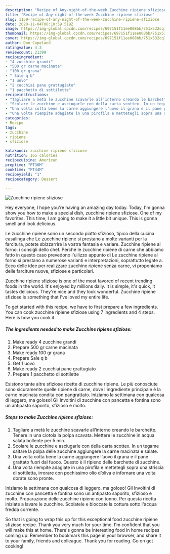 ```yaml
---
description: "Recipe of Any-night-of-the-week Zucchine ripiene sfiziose"
title: "Recipe of Any-night-of-the-week Zucchine ripiene sfiziose"
slug: 1159-recipe-of-any-night-of-the-week-zucchine-ripiene-sfiziose
date: 2020-11-04T06:10:59.519Z
image: https://img-global.cpcdn.com/recipes/697151f11ee008bb/751x532cq70/zucchine-ripiene-sfiziose-recipe-main-photo.jpg
thumbnail: https://img-global.cpcdn.com/recipes/697151f11ee008bb/751x532cq70/zucchine-ripiene-sfiziose-recipe-main-photo.jpg
cover: https://img-global.cpcdn.com/recipes/697151f11ee008bb/751x532cq70/zucchine-ripiene-sfiziose-recipe-main-photo.jpg
author: Don Copeland
ratingvalue: 4.3
reviewcount: 21399
recipeingredient:
- "4 zucchine grandi"
- "500 gr carne macinata"
- "100 gr grana"
- " Sale q b"
- "1 uovo"
- "2 cucchiai pane grattugiato"
- "1 pacchetto di sottilette"
recipeinstructions:
- "Tagliare a metà le zucchine scavarle all’interno creando le barchette. Tenere in una ciotola la polpa scavata. Mettere le zucchine in acqua salata bollente per 5 min."
- "Scolare le zucchine e asciugarle con della carta scottex. In un tegame saltare la polpa delle zucchine aggiungere la carne macinata e salate."
- "Una volta cotta bene la carne aggiungere l’uovo il grana e il pane grattato fuori dal fuoco. Questo è il ripieno delle barchette di zucchine."
- "Una volta riempite adagiate in una pirofila e mettetegli sopra una striscia di sottiletta, irrorare con pochissimo olio d’oliva e infornare una volta dorate sono pronte."
categories:
- Recipe
tags:
- zucchine
- ripiene
- sfiziose

katakunci: zucchine ripiene sfiziose 
nutrition: 165 calories
recipecuisine: American
preptime: "PT30M"
cooktime: "PT44M"
recipeyield: "1"
recipecategory: Dessert

---
```



![Zucchine ripiene sfiziose](https://img-global.cpcdn.com/recipes/697151f11ee008bb/751x532cq70/zucchine-ripiene-sfiziose-recipe-main-photo.jpg)

Hey everyone, I hope you're having an amazing day today. Today, I'm gonna show you how to make a special dish, zucchine ripiene sfiziose. One of my favorites. This time, I am going to make it a little bit unique. This is gonna smell and look delicious.

Le zucchine ripiene sono un secondo piatto sfizioso, tipico della cucina casalinga che Le zucchine ripiene si prestano a molte varianti per la farcitura, potete sbizzarrire la vostra fantasia e variare. Zucchine ripiene al forno: i consigli dello chef. Perché le zucchine ripiene di carne che abbiamo fatto in questo caso prevedono l&#39;uilizzo appunto di Le zucchine ripiene al forno si prestano a numerose varianti e interpretazioni, soprattutto legate a. Ecco delle idee per realizzare zucchine ripiene senza carne, vi proponiamo delle farciture nuove, sfiziose e particolari.

Zucchine ripiene sfiziose is one of the most favored of recent trending foods in the world. It's enjoyed by millions daily. It is simple, it's quick, it tastes delicious. They're nice and they look wonderful. Zucchine ripiene sfiziose is something that I've loved my entire life.


To get started with this recipe, we have to first prepare a few ingredients. You can cook zucchine ripiene sfiziose using 7 ingredients and 4 steps. Here is how you cook it.

<!--inarticleads1-->

##### The ingredients needed to make Zucchine ripiene sfiziose:

1. Make ready 4 zucchine grandi
1. Prepare 500 gr carne macinata
1. Make ready 100 gr grana
1. Prepare  Sale q b
1. Get 1 uovo
1. Make ready 2 cucchiai pane grattugiato
1. Prepare 1 pacchetto di sottilette


Esistono tante altre sfiziose ricette di zucchine ripiene. Le più conosciute sono sicuramente quelle ripiene di carne, dove l&#39;ingrediente principale è la carne macinata condita con pangrattato. Iniziamo la settimana con qualcosa di leggero, ma goloso! Gli Involtini di zucchine con pancetta e fontina sono un antipasto saporito, sfizioso e molto. 

<!--inarticleads2-->

##### Steps to make Zucchine ripiene sfiziose:

1. Tagliare a metà le zucchine scavarle all’interno creando le barchette. Tenere in una ciotola la polpa scavata. Mettere le zucchine in acqua salata bollente per 5 min.
1. Scolare le zucchine e asciugarle con della carta scottex. In un tegame saltare la polpa delle zucchine aggiungere la carne macinata e salate.
1. Una volta cotta bene la carne aggiungere l’uovo il grana e il pane grattato fuori dal fuoco. Questo è il ripieno delle barchette di zucchine.
1. Una volta riempite adagiate in una pirofila e mettetegli sopra una striscia di sottiletta, irrorare con pochissimo olio d’oliva e infornare una volta dorate sono pronte.


Iniziamo la settimana con qualcosa di leggero, ma goloso! Gli Involtini di zucchine con pancetta e fontina sono un antipasto saporito, sfizioso e molto. Preparazione delle zucchine ripiene con tonno. Per questa ricetta iniziate a lavare le zucchine. Scolatele e bloccate la cottura sotto l&#39;acqua fredda corrente. 

So that is going to wrap this up for this exceptional food zucchine ripiene sfiziose recipe. Thank you very much for your time. I'm confident that you will make this at home. There's gonna be interesting food in home recipes coming up. Remember to bookmark this page in your browser, and share it to your family, friends and colleague. Thank you for reading. Go on get cooking!
